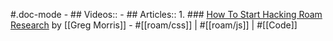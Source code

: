 #.doc-mode
    - ## Videos::
    - ## Articles::
        1. ### [How To Start Hacking Roam Research](https://gr36.com/how-to-start-hacking-roam-research/) by [[Greg Morris]]
            - #[[roam/css]] | #[[roam/js]] | #[[Code]]
